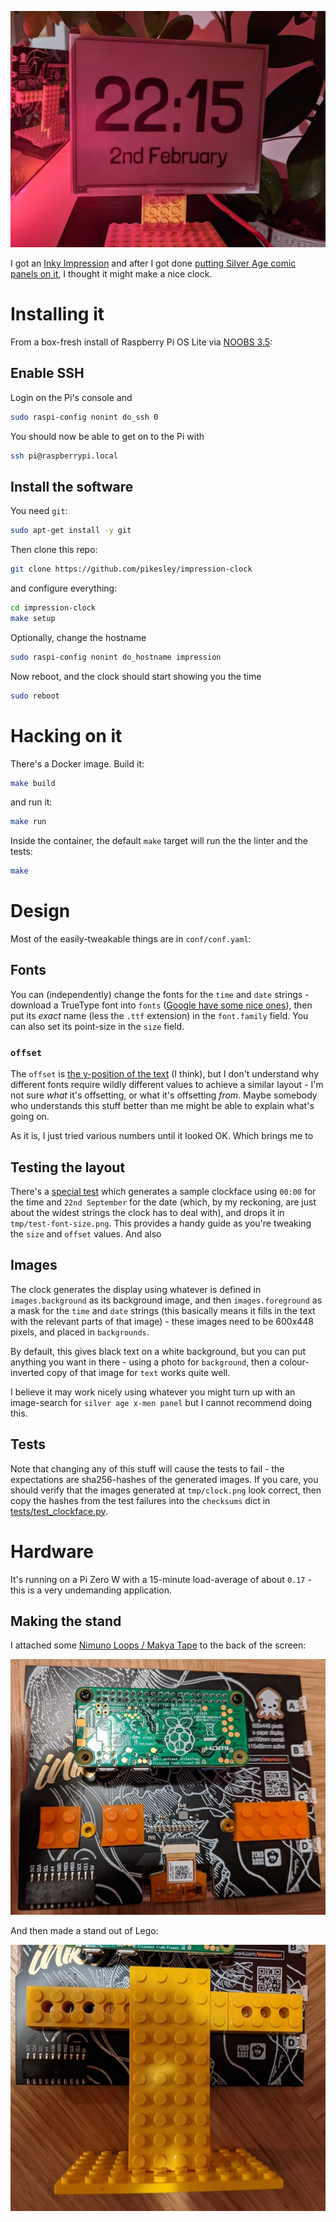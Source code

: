 ![Clock](assets/clock.jpg)

I got an [Inky Impression](https://shop.pimoroni.com/products/inky-impression) and after I got done [putting Silver Age comic panels on it](https://twitter.com/pikesley/status/1332313362953330691), I thought it might make a nice clock.

# Installing it

From a box-fresh install of Raspberry Pi OS Lite via [NOOBS 3.5](https://www.raspberrypi.org/documentation/installation/noobs.md):

## Enable SSH

Login on the Pi's console and

```bash
sudo raspi-config nonint do_ssh 0
```

You should now be able to get on to the Pi with

```bash
ssh pi@raspberrypi.local
```

## Install the software

You need `git`:

```bash
sudo apt-get install -y git
```

Then clone this repo:

```bash
git clone https://github.com/pikesley/impression-clock
```

and configure everything:

```bash
cd impression-clock
make setup
```

Optionally, change the hostname

```bash
sudo raspi-config nonint do_hostname impression
```

Now reboot, and the clock should start showing you the time

```bash
sudo reboot
```

# Hacking on it

There's a Docker image. Build it:

```bash
make build
```

and run it:

```bash
make run
```

Inside the container, the default `make` target will run the the linter and the tests:

```bash
make
```

# Design

Most of the easily-tweakable things are in `conf/conf.yaml`:

## Fonts

You can (independently) change the fonts for the `time` and `date` strings - download a TrueType font into `fonts` ([Google have some nice ones](https://fonts.google.com/)), then put its *exact* name (less the `.ttf` extension) in the `font.family` field. You can also set its point-size in the `size` field.

### `offset`

The `offset` is [the y-position of the text](https://pillow.readthedocs.io/en/stable/reference/ImageDraw.html#PIL.ImageDraw.ImageDraw.text) (I think), but I don't understand why different fonts require wildly different values to achieve a similar layout - I'm not sure _what_ it's offsetting, or what it's offsetting _from_. Maybe somebody who understands this stuff better than me might be able to explain what's going on.

As it is, I just tried various numbers until it looked OK. Which brings me to

## Testing the layout

There's a [special test](tests/font_size_test.py) which generates a sample clockface using `00:00` for the time and `22nd September` for the date (which, by my reckoning, are just about the widest strings the clock has to deal with), and drops it in `tmp/test-font-size.png`. This provides a handy guide as you're tweaking the `size` and `offset` values. And also

## Images

The clock generates the display using whatever is defined in `images.background` as its background image, and then `images.foreground` as a mask for the `time` and `date` strings (this basically means it fills in the text with the relevant parts of that image) - these images need to be 600x448 pixels, and placed in `backgrounds`.

By default, this gives black text on a white background, but you can put anything you want in there - using a photo for `background`, then a colour-inverted copy of that image for `text` works quite well.

I believe it may work nicely using whatever you might turn up with an image-search for `silver age x-men panel` but I cannot recommend doing this.

## Tests

Note that changing any of this stuff will cause the tests to fail - the expectations are sha256-hashes of the generated images. If you care, you should verify that the images generated at `tmp/clock.png` look correct, then copy the hashes from the test failures into the `checksums` dict in [tests/test_clockface.py](tests/test_clockface.py).

# Hardware

It's running on a Pi Zero W with a 15-minute load-average of about `0.17` - this is a very undemanding application.

## Making the stand

I attached some [Nimuno Loops / Makya Tape](https://www.thetoyshop.com/lego-construction/building-blocks/Mayka-Tape---2-Stud-Dark-Green-2-Metres-By-ZURU/p/532182_Dgreen) to the back of the screen:

![Nimuno Tape](assets/nimuno.jpg)

And then made a stand out of Lego:

![Lego stand](assets/lego.jpg)
